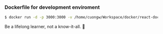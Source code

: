 ### Dockerfile for development enviroment

```sh
$ docker run -d -p 3000:3000 -v /home/cuongw/Workspace/docker/react-docker:/app 00d83d350c38
```

<!-- INSPIRATIONAL_QUOTE_START -->
Be a lifelong learner, not a know-it-all.
🦄
<!-- INSPIRATIONAL_QUOTE_END -->
